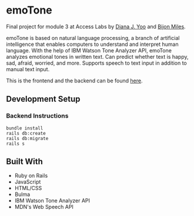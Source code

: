 # emoTone

Final project for module 3 at Access Labs by [Diana J. Yoo](https://github.com/dianajyoo) and [Bijon Miles](https://github.com/BijonMiles).

emoTone is based on natural language processing, a branch of artificial intelligence that enables computers to understand and interpret human language. With the help of IBM Watson Tone Analyzer API, emoTone analyzes emotional tones in written text. Can predict whether text is happy, sad, afraid, worried, and more. Supports speech to text input in addition to manual text input.

This is the frontend and the backend can be found [here](https://github.com/dianajyoo/emoTone-backend).

## Development Setup

### Backend Instructions
```
bundle install
rails db:create
rails db:migrate
rails s
```

## Built With

* Ruby on Rails
* JavaScript
* HTML/CSS
* Bulma
* IBM Watson Tone Analyzer API
* MDN's Web Speech API
